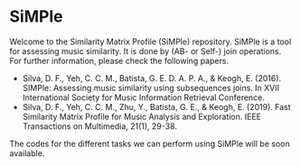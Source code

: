 # SiMPle

Welcome to the Similarity Matrix Profile (SiMPle) repository. SiMPle is a tool for assessing music similarity. It is done by (AB- or Self-) join operations. For further information, please check the following papers.

- Silva, D. F., Yeh, C. C. M., Batista, G. E. D. A. P. A., & Keogh, E. (2016). SIMPle: Assessing music similarity using subsequences joins. In XVII International Society for Music Information Retrieval Conference.
- Silva, D. F., Yeh, C. C. M., Zhu, Y., Batista, G. E., & Keogh, E. (2019). Fast Similarity Matrix Profile for Music Analysis and Exploration. IEEE Transactions on Multimedia, 21(1), 29-38.


The codes for the different tasks we can perform using SiMPle will be soon available.
